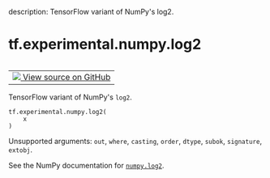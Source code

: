 description: TensorFlow variant of NumPy's log2.

<div itemscope itemtype="http://developers.google.com/ReferenceObject">
<meta itemprop="name" content="tf.experimental.numpy.log2" />
<meta itemprop="path" content="Stable" />
</div>

# tf.experimental.numpy.log2

<!-- Insert buttons and diff -->

<table class="tfo-notebook-buttons tfo-api nocontent" align="left">
<td>
  <a target="_blank" href="https://github.com/tensorflow/tensorflow/blob/r2.4/tensorflow/python/ops/numpy_ops/np_math_ops.py#L882-L884">
    <img src="https://www.tensorflow.org/images/GitHub-Mark-32px.png" />
    View source on GitHub
  </a>
</td>
</table>



TensorFlow variant of NumPy's `log2`.

<pre class="devsite-click-to-copy prettyprint lang-py tfo-signature-link">
<code>tf.experimental.numpy.log2(
    x
)
</code></pre>



<!-- Placeholder for "Used in" -->

Unsupported arguments: `out`, `where`, `casting`, `order`, `dtype`, `subok`, `signature`, `extobj`.

See the NumPy documentation for [`numpy.log2`](https://numpy.org/doc/1.16/reference/generated/numpy.log2.html).